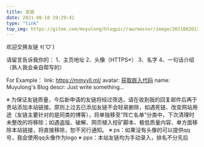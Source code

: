 ```yaml
---
title: 友链
date: 2021-08-18 19:29:41
type: "link"
top_img: https://gitee.com/muyulong/blogpic/raw/master/image/202108201230065.jpg
---
```

欢迎交换友链 ꉂ(ˊᗜˋ)

请留言告诉我你的：
1、主页地址
2、头像（HTTPS*）
3、名字
4、一句话介绍（熟人我会亲自帮写的）

For Example：
link: https://mmyyll.ml/
avatar: [获取嵌入代码](https://cdn.jsdelivr.net/gh/muyulong/muyulong@V0.6/img/custom/avatar.png)
name: Muyulong's Blog
descr: Just write something...


※ 为保证友链质量，今后新申请的友链将经过筛选，请在收到我的回复邮件后再于贵站添加本站链接。原则上过去已添加友链不会轻易删除，如遇死链、改变网站用途（友链主要针对的是同类的博客），将单独移至“阵亡名单”分类中，下次清理时未整改的将移除；如遇盗版、破解、网页植入挖矿脚本、极低质量内容、单方面移除本站链接，将直接移除，恕不另行通知。
※ ps：如果没有头像的可以提供qq号，我会使用qq头像作为logo
※ pps：本站友链均为手动录入，排名不分先后